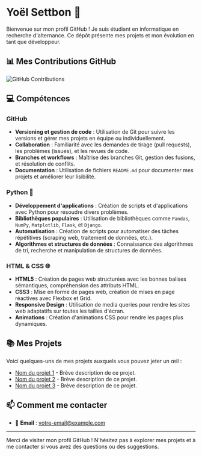 # Yoël Settbon 👋

Bienvenue sur mon profil GitHub ! Je suis étudiant en informatique en recherche d'alternance. 
Ce dépôt présente mes projets et mon évolution en tant que développeur.

## 📊 Mes Contributions GitHub

![GitHub Contributions](https://github-readme-stats.vercel.app/api/top-langs/?username=yoel-settbon&hide=python,html,css&layout=compact)

## 💻 Compétences

### GitHub
- **Versioning et gestion de code** : Utilisation de Git pour suivre les versions et gérer mes projets en équipe ou individuellement.
- **Collaboration** : Familiarité avec les demandes de tirage (pull requests), les problèmes (issues), et les revues de code.
- **Branches et workflows** : Maîtrise des branches Git, gestion des fusions, et résolution de conflits.
- **Documentation** : Utilisation de fichiers `README.md` pour documenter mes projets et améliorer leur lisibilité.

### Python 🐍
- **Développement d'applications** : Création de scripts et d'applications avec Python pour résoudre divers problèmes.
- **Bibliothèques populaires** : Utilisation de bibliothèques comme `Pandas`, `NumPy`, `Matplotlib`, `Flask`, et `Django`.
- **Automatisation** : Création de scripts pour automatiser des tâches répétitives (scraping web, traitement de données, etc.).
- **Algorithmes et structures de données** : Connaissance des algorithmes de tri, recherche et manipulation de structures de données.

### HTML & CSS 🌐
- **HTML5** : Création de pages web structurées avec les bonnes balises sémantiques, compréhension des attributs HTML.
- **CSS3** : Mise en forme de pages web, création de mises en page réactives avec Flexbox et Grid.
- **Responsive Design** : Utilisation de media queries pour rendre les sites web adaptatifs sur toutes les tailles d'écran.
- **Animations** : Création d'animations CSS pour rendre les pages plus dynamiques.

## 📚 Mes Projets

Voici quelques-uns de mes projets auxquels vous pouvez jeter un œil :

- [Nom du projet 1](lien-vers-votre-projet) - Brève description de ce projet.
- [Nom du projet 2](lien-vers-votre-projet) - Brève description de ce projet.
- [Nom du projet 3](lien-vers-votre-projet) - Brève description de ce projet.

## 📫 Comment me contacter

- 📧 **Email** : [votre-email@example.com](mailto:yoel.settbon@laplateforme.io)

---

Merci de visiter mon profil GitHub ! N'hésitez pas à explorer mes projets et à me contacter si vous avez des questions ou des suggestions.

